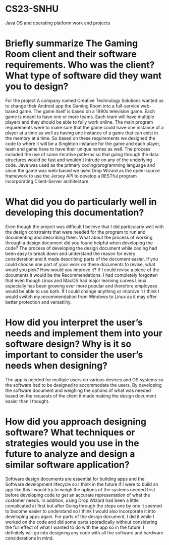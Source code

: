 # CS23-SNHU
Java OS and operating platform work and projects

# **Briefly summarize The Gaming Room client and their software requirements. Who was the client? What type of software did they want you to design?**

For the project A company named Creative Technology Solutions wanted us to change their Android app the Gaming Room into a full-service web-based game. The game itself is based on a 1980s television game. Each game is meant to have one or more teams. Each team will have multiple players and they should be able to fully work online. The main program requirements were to make sure that the game could have one instance of a player at a time as well as having one instance of a game that can exist in the memory at a time. So based on these requirements we designed the code to where it will be a Singleton instance for the game and each player, team and game have to have their unique names as well. The process included the use of some iterative patterns so that going through the data structures would be fast and wouldn't intrude on any of the underlying code. Java was used as the primary coding/programming language and since the game was web-based we used Drop Wizard as the open-source framework to use the Jersey API to develop a RESTful program incorporating Client-Server architecture.




# **What did you do particularly well in developing this documentation?**
Even though the project was difficult  I believe that I did particularly well with the design constraints that were needed for the program to run and documenting and describing them.
What about the process of working through a design document did you found helpful when developing the code?
The process of developing the design document while coding had been easy to break down and understand the reason for every consideration and it made describing parts of the document easier. 
If you could choose one part of your work on these documents to revise, what would you pick? How would you improve it?
If I could revise a piece of the documents it would be the Recommendations. I had completely forgotten that even though Linux and MacOS had major learning curves Linux especially has been growing ever more popular and therefore employees would be able to use both. If I could change anything or improve it I think I would switch my recommendation from Windows to Linux as it may offer better protection and versatility.

# **How did you interpret the user’s needs and implement them into your software design? Why is it so important to consider the user’s needs when designing?**
The app is needed for multiple users on various devices and OS systems so the software had to be designed to accommodate the users. By developing the software document and weighing the options of what was needed based on the requests of the client it made making the design document easier than I thought.

# **How did you approach designing software? What techniques or strategies would you use in the future to analyze and design a similar software application?**

Software design documents are essential for building apps and the Software development lifecycle so I think in the future if I were to build an app like this I would try to weigh the options of the systems needed first before developing code to get an accurate representation of what the customer needs. In addition, using Drop Wizard had been a little complicated at first but after Going through the steps one by one it seemed to become easier to understand so I think I would also incorporate it into developing apps again. For parts of the design document, I did it while I worked on the code and did some parts sporadically without considering the full effect of what I wanted to do with the app so in the future, I definitely will go into designing any code with all the software and hardware considerations in mind.
